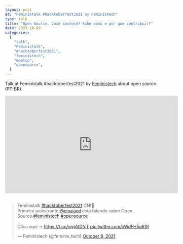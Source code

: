 ```yaml
---
layout: post
at: "Feministalk #hacktoberfest2021 by Feministech"
type: talk
title: "Open Source. Você conhece? Sabe como e por que contribuir?"
date: 2021-10-09
categories:
  [
    "talk",
    "Feministalk",
    "#hacktoberfest2021",
    "feministech",
    "meetup",
    "opensource",
  ]
---
```


Talk at Feministalk #hacktoberfest2021 by [Feministech][Feministech] about
open source (PT-BR).

<iframe width="560" height="315" src="https://www.youtube.com/embed/qlEgJrlmLgI" title="YouTube video player" frameborder="0" allow="accelerometer; autoplay; clipboard-write; encrypted-media; gyroscope; picture-in-picture" allowfullscreen></iframe>

<br>

<script async class="speakerdeck-embed" data-id="d20f19bf4e6f4b5ca1a9965440c1a333" data-ratio="1.77777777777778" src="//speakerdeck.com/assets/embed.js"></script>

<br>

<blockquote class="twitter-tweet"><p lang="pt" dir="ltr">Feministalk <a href="https://twitter.com/hashtag/hacktoberfest2021?src=hash&amp;ref_src=twsrc%5Etfw">#hacktoberfest2021</a> ON!🔴 <br>Primeira palestrante <a href="https://twitter.com/cmaiacd?ref_src=twsrc%5Etfw">@cmaiacd</a> esta falando sobre Open Source.<a href="https://twitter.com/hashtag/feministech?src=hash&amp;ref_src=twsrc%5Etfw">#feministech</a> <a href="https://twitter.com/hashtag/opensource?src=hash&amp;ref_src=twsrc%5Etfw">#opensource</a><br><br>Clica aqui -&gt; <a href="https://t.co/qiyjAtDfcT">https://t.co/qiyjAtDfcT</a> <a href="https://t.co/aWdFH5u61R">pic.twitter.com/aWdFH5u61R</a></p>&mdash; Feministech (@feminis_tech) <a href="https://twitter.com/feminis_tech/status/1446874823540477952?ref_src=twsrc%5Etfw">October 9, 2021</a></blockquote> <script async src="https://platform.twitter.com/widgets.js" charset="utf-8"></script>

[feministech]: https://twitter.com/feminis_tech
